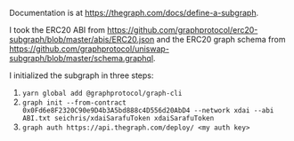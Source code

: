 Documentation is at https://thegraph.com/docs/define-a-subgraph.

I took the ERC20 ABI from https://github.com/graphprotocol/erc20-subgraph/blob/master/abis/ERC20.json and the ERC20 graph schema from https://github.com/graphprotocol/uniswap-subgraph/blob/master/schema.graphql.

I initialized the subgraph in three steps:

1. `yarn global add @graphprotocol/graph-cli`
2. `graph init --from-contract 0x0Fd6e8F2320C90e9D4b3A5bd888c4D556d20AbD4 --network xdai --abi ABI.txt seichris/xdaiSarafuToken xdaiSarafuToken`
3. `graph auth https://api.thegraph.com/deploy/ <my auth key>`
